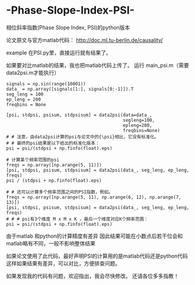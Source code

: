 # -Phase-Slope-Index-PSI-
相位斜率指数(Phase Slope Index, PSI)的python版本

论文原文与官方matlab代码：
http://doc.ml.tu-berlin.de/causality/

example 在PSI.py里，直接运行就有结果了。

如果要对比matlab的结果，我也把matlab代码上传了。
运行 main_psi.m（需要data2psi.m才能执行）


    signals = np.sin(range(10001))
    data_ = np.array([signals[1:], signals[0:-1]]).T
    seg_leng = 100
    ep_leng = 200
    freqbins = None

    [psi, stdpsi, psisum, stdpsisum] = data2psi(data=data_,
                                                segleng=100,
                                                epleng=200,
                                                freqbins=None)
    # # 注意，由data2psi计算的psi与论文中的{\psi}相比，它没有标准化。
    # # 最终的psi结果是以下给出的标准化版本：
    psi = psi/(stdpsi + np.finfo(float).eps)

    # 计算某个频率范围的psi
    freqs = np.array([np.arange(5, 11)])
    [psi, stdpsi, psisum, stdpsisum] = data2psi(data_, seg_leng, ep_leng, freqs)
    psi / (stdpsi + np.finfo(float).eps)

    # # 还可以计算多个频率范围之间的PSI指数，例如。
    freqs = np.array([np.arange(5, 11), np.arange(6, 12), np.arange(7, 13)])
    [psi, stdpsi, psisum, stdpsisum] = data2psi(data_, seg_leng, ep_leng, freqs)
    # # # psi有3个维度 M x M x K ，最后一个维度对应K个频率范围：
    psi = psi/(stdpsi + np.finfo(float).eps)

由于matlab 和python的计算精度有差异
因此结果可能在小数点后若干位会和matlab略有不同，一般不影响整体结果

如果论文使用了此代码，最好声明PSI的计算用的是matlab代码还是python代码
这样如果结果有差异，可以对比，方便排查问题。

如果发现我的代码有问题，欢迎指出，我会尽快修改。
还请各位多多指教！
